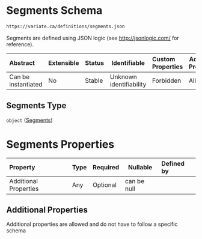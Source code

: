 # Segments Schema

```txt
https://variate.ca/definitions/segments.json
```

Segments are defined using JSON logic (see <http://jsonlogic.com/> for reference).


| Abstract            | Extensible | Status | Identifiable            | Custom Properties | Additional Properties | Access Restrictions | Defined In                                                                             |
| :------------------ | ---------- | ------ | ----------------------- | :---------------- | --------------------- | ------------------- | -------------------------------------------------------------------------------------- |
| Can be instantiated | No         | Stable | Unknown identifiability | Forbidden         | Allowed               | none                | [segments.schema.json](../out/definitions/segments.schema.json "open original schema") |

## Segments Type

`object` ([Segments](segments.md))

# Segments Properties

| Property              | Type | Required | Nullable    | Defined by |
| :-------------------- | ---- | -------- | ----------- | :--------- |
| Additional Properties | Any  | Optional | can be null |            |

## Additional Properties

Additional properties are allowed and do not have to follow a specific schema
